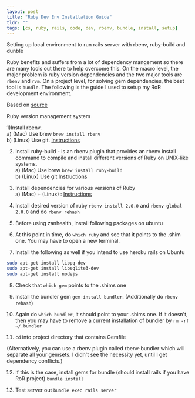 ```yaml
---
layout: post
title: "Ruby Dev Env Installation Guide"
tldr: ""
tags: [cs, ruby, rails, code, dev, rbenv, bundle, install, setup]
---
```


Setting up local environment to run rails server with rbenv, ruby-build and dunble

Ruby benefits and suffers from a lot of dependency mangement so there are many tools out there to help overcome this. On the macro level, the major problem is ruby version dependencies and the two major tools are `rbenv` and `rvm`. On a project level, for solving gem dependencies, the best tool is `bundle`. The following is the guide I used to setup my RoR development environment.

Based on [source][source]

[source]: https://gist.github.com/MicahElliott/2407918
[1]: https://github.com/sstephenson/rbenv#basic-github-checkout
[2]: https://github.com/sstephenson/ruby-build
[3]: https://github.com/sstephenson/ruby-build/wiki

Ruby version management system

1)Install  rbenv.    
    a) (Mac) Use brew `brew install rbenv`   
    b) (Linux) Use git. [Instructions][1]   
	
2) Install ruby-build -  is an rbenv plugin that provides an rbenv install command to compile and install different versions of Ruby on UNIX-like systems.   
    a) (Mac) Use brew `brew install ruby-build`   
	b) (Linux) Use git [Instructions][2]   

3) Install dependencies for various versions of Ruby   
a) (Mac) + (Linux) : [Instructions][3]

4) Install desired version of ruby 
`rbenv install 2.0.0` and `rbenv global 2.0.0` and do `rbenv rehash`

5) Before using zanhealth, install following packages on ubuntu

6) At this point in time, do `which ruby` and see that it points to the .shim one. You may have to open a new terminal.

7) Install the following as well if you intend to use heroku rails on Ubuntu
```bash
sudo apt-get install libpq-dev
sudo apt-get install libsqlite3-dev
sudo apt-get install nodejs
```

8) Check that `which gem` points to the .shims one

9) Install the bundler gem `gem install bundler`. (Additionally do `rbenv rehash`)

10) Again do `which bundler`, it should point to your .shims one. If it doesn't, then you may have to remove a current installation of bundler by `rm -rf ~/.bundler`

11) `cd` into project directory that contains Gemfile

(Alternatively, you can use a rbenv plugin called rbenv-bundler which will separate all your gemsets. I didn't see the necessity yet, until I get dependency conflicts.)

12) If this is the case, install gems for bundle (should install rails if you have RoR project)
`bundle install`

13) Test server out
`bundle exec rails server`

